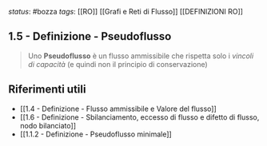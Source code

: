 *status*: #bozza 
*tags*: [[RO]] [[Grafi e Reti di Flusso]] [[DEFINIZIONI RO]] 

## 1.5 - Definizione - Pseudoflusso

> Uno **Pseudoflusso** è un flusso ammissibile che rispetta solo i *vincoli di capacità* (e quindi non il principio di conservazione) 

## Riferimenti utili

* [[1.4 - Definizione - Flusso ammissibile e Valore del flusso]] 
* [[1.6 - Definizione - Sbilanciamento, eccesso di flusso e difetto di flusso, nodo bilanciato]]
* [[1.1.2 - Definizione - Pseudoflusso minimale]]